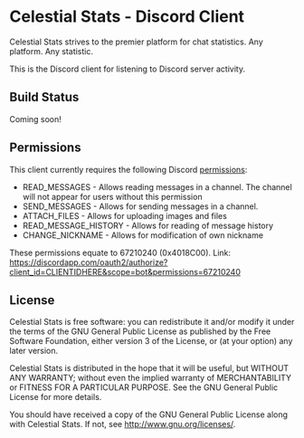 # Celestial Stats - Discord Client

Celestial Stats strives to the premier platform for chat statistics. Any platform. Any statistic.

This is the Discord client for listening to Discord server activity.

## Build Status

Coming soon!

## Permissions

This client currently requires the following Discord [permissions](https://discordapp.com/developers/docs/topics/permissions#bitwise-permission-flags):

* READ_MESSAGES - Allows reading messages in a channel. The channel will not appear for users without this permission
* SEND_MESSAGES - Allows for sending messages in a channel.
* ATTACH_FILES - Allows for uploading images and files
* READ_MESSAGE_HISTORY - Allows for reading of message history
* CHANGE_NICKNAME - Allows for modification of own nickname

These permissions equate to 67210240 (0x4018C00). Link: https://discordapp.com/oauth2/authorize?client_id=CLIENTIDHERE&scope=bot&permissions=67210240

## License

Celestial Stats is free software: you can redistribute it and/or modify it under the terms of the GNU General Public License as published by the Free Software Foundation, either version 3 of the License, or (at your option) any later version.

Celestial Stats is distributed in the hope that it will be useful, but WITHOUT ANY WARRANTY; without even the implied warranty of MERCHANTABILITY or FITNESS FOR A PARTICULAR PURPOSE.  See the GNU General Public License for more details.

You should have received a copy of the GNU General Public License along with Celestial Stats.  If not, see <http://www.gnu.org/licenses/>.
